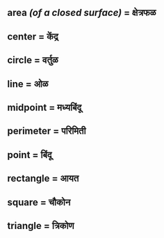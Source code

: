 ## area *(of a closed surface)* = क्षेत्रफळ

## center = केंद्र

## circle = वर्तुळ

## line = ओळ

## midpoint = मध्यबिंदू

## perimeter = परिमिती

## point = बिंदू

## rectangle = आयत

## square = चौकोन

## triangle = त्रिकोण

